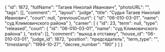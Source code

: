 {
    "id": 1872,
    "fullName": "Тагаев Николай Иванович",
    "photoURL": "",
    "tags": [],
    "comment": "",
    "layout": "judge",
    "title": "Судья Тагаев Николай Иванович",
    "court": null,
    "previousCourt": {
        "id": "06-010-03-01",
        "name": "суд Климовичского района"
    },
    "career": [
        {
            "id": 23,
            "term": null,
            "type": "released",
            "court": {
                "id": "06-010-03-01",
                "name": "суд Климовичского района"
            },
            "extra": [],
            "comment": "выход в отставку",
            "house_id": "06-010-03-01",
            "judge_id": 1872,
            "position": "председатель",
            "term_type": "",
            "timestamp": "1994-10-27",
            "decree_number": "190"
        }
    ]
}